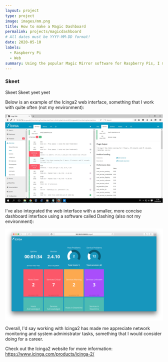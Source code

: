 ```yaml
---
layout: project
type: project
image: images/mm.png
title: How to make a Magic Dashboard
permalink: projects/magicdashboard
# All dates must be YYYY-MM-DD format!
date: 2020-05-10
labels:
  - Raspberry Pi
  - Web
summary: Using the popular Magic Mirror software for Raspberry Pis, I made a "Magic Dashboard". Follow the steps within this guide to learn how to do so for yourself.
---
```


### Skeet
Skeet Skeet
yeet yeet

Below is an example of the Icinga2 web interface, something that I work with quite often (not my environment):
<div class="ui large rounded images">
  <img class="ui image" src="../images/icinga2pic1.jpg">
</div>

I've also integrated the web interface with a smaller, more concise dashboard interface using a software called Dashing (also not my environment):
<div class="ui large rounded images">
  <img class="ui image" src="../images/icinga2pic2.png">
</div>

Overall, I'd say working with Icinga2 has made me appreciate network monitoring and system administrator tasks, something that I would consider doing for a career.

Check out the Icinga2 website for more information: https://www.icinga.com/products/icinga-2/
